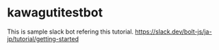 # kawagutitestbot

This is sample slack bot refering this tutorial.
https://slack.dev/bolt-js/ja-jp/tutorial/getting-started

